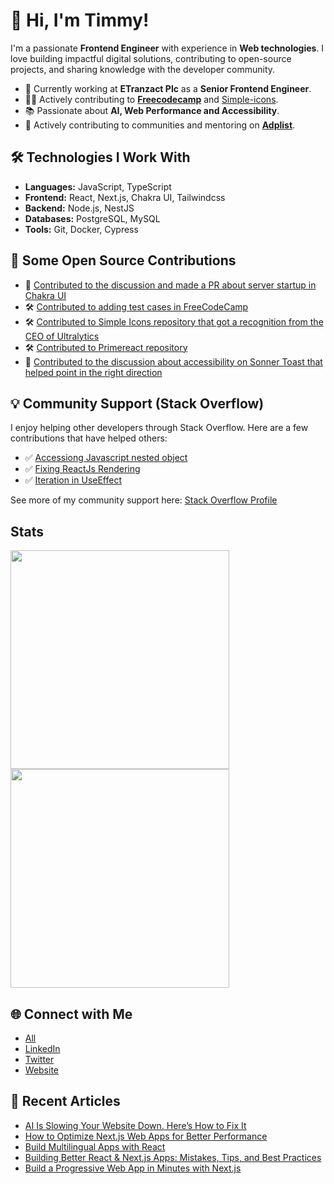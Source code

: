 # 👋 Hi, I'm Timmy!

I'm a passionate **Frontend Engineer** with experience in **Web technologies**. I love building impactful digital solutions, contributing to open-source projects, and sharing knowledge with the developer community.

- 💼 Currently working at **ETranzact Plc** as a **Senior Frontend Engineer**.
- 🧑‍💻 Actively contributing to **[Freecodecamp](https://github.com/freeCodeCamp/freeCodeCamp)** and [Simple-icons](https://github.com/simple-icons/simple-icons/).
- 📚 Passionate about **AI, Web Performance and Accessibility**.
- 🎯 Actively contributing to communities and mentoring on **[Adplist](https://adplist.org/mentors/timilehin-micheal)**.

## 🛠️ Technologies I Work With
- **Languages:** JavaScript, TypeScript
- **Frontend:** React, Next.js, Chakra UI, Tailwindcss
- **Backend:** Node.js, NestJS
- **Databases:** PostgreSQL, MySQL
- **Tools:** Git, Docker, Cypress

## 🧩 Some Open Source Contributions

- 💬 [Contributed to the discussion and made a PR about server startup in Chakra UI](https://github.com/chakra-ui/chakra-ui/discussions/9565)
- 🛠️ [Contributed to adding test cases in FreeCodeCamp](https://github.com/freeCodeCamp/freeCodeCamp/pulls?q=is%3Apr+author%3Atimmy471+is%3Aclosed)
- 🛠️ [Contributed to Simple Icons repository that got a recognition from the CEO of Ultralytics](https://github.com/simple-icons/simple-icons/pull/12330)
- 🛠️ [Contributed to Primereact repository](https://github.com/emilkowalski/sonner/issues/617)
- 💬 [Contributed to the discussion about accessibility on Sonner Toast that helped point in the right direction](https://github.com/emilkowalski/sonner/issues/617)

  
## 💡 Community Support (Stack Overflow)

I enjoy helping other developers through Stack Overflow. Here are a few contributions that have helped others:

- ✅ [Accessiong Javascript nested object](https://stackoverflow.com/a/79291026/12396577)  
- ✅ [Fixing ReactJs Rendering](https://stackoverflow.com/a/79259227/12396577)  
- ✅ [Iteration in UseEffect](https://stackoverflow.com/questions/79239170/setattributes-not-iterating-in-useeffect/79239320#79239320)

See more of my community support here: [Stack Overflow Profile](https://stackoverflow.com/users/12396577/ayantunji-timilehin)

## Stats

<a href="https://github.com/timmy471" style="display: inline-block;">
    <img src="https://github-readme-stats.vercel.app/api/top-langs/?username=timmy471&layout=compact&theme=dark&hide_progress=true" style="width: 350px; height: auto;"/>
</a>
<br>
<a href="https://github.com/timmy471" style="display: inline-block;">
    <img src="https://github-readme-stats.vercel.app/api?username=timmy471&show=reviews,discussions_started,discussions_answered,prs_merged,prs_merged_percentage&show_icons=true&theme=dark&hide_rank=true&custom_title=GitHub%20Stats" style="width: 350px; height: auto;"/>
</a>

## 🌐 Connect with Me
- [All](https://linktr.ee/timmy471)
- [LinkedIn](https://www.linkedin.com/in/timilehin-micheal/)  
- [Twitter](https://x.com/Timi471)
- [Website](https://theayantunjitimilehin.com)

## 📖 Recent Articles
- [AI Is Slowing Your Website Down. Here’s How to Fix It](https://builtin.com/artificial-intelligence/ai-slowing-website-down)
- [How to Optimize Next.js Web Apps for Better Performance](https://www.freecodecamp.org/news/optimize-nextjs-web-apps-for-better-performance/)
- [Build Multilingual Apps with React](https://www.freecodecamp.org/news/build-multilingual-apps-with-i18n-in-react/)
- [Building Better React & Next.js Apps: Mistakes, Tips, and Best Practices](https://hackernoon.com/building-better-react-and-nextjs-apps-mistakes-tips-and-best-practices)
- [Build a Progressive Web App in Minutes with Next.js](https://hackernoon.com/learn-how-build-a-progressive-web-app-in-minutes-with-nextjs)
